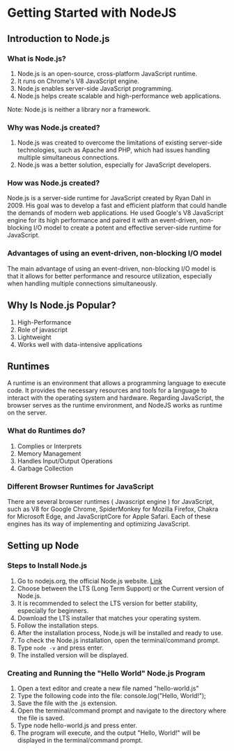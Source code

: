 # Getting Started with NodeJS
## Introduction to Node.js
### What is Node.js?
1. Node.js is an open-source, cross-platform JavaScript runtime.
2. It runs on Chrome's V8 JavaScript engine.
3. Node.js enables server-side JavaScript programming.
4. Node.js helps create scalable and high-performance web applications.

Note: Node.js is neither a library nor a framework.

### Why was Node.js created?
1. Node.js was created to overcome the limitations of existing server-side
technologies, such as Apache and PHP, which had issues handling
multiple simultaneous connections.
2. Node.js was a better solution, especially for JavaScript developers.

### How was Node.js created?
Node.js is a server-side runtime for JavaScript created by Ryan Dahl in 2009. His
goal was to develop a fast and efficient platform that could handle the demands of
modern web applications. He used Google's V8 JavaScript engine for its high
performance and paired it with an event-driven, non-blocking I/O model to create a
potent and effective server-side runtime for JavaScript.

### Advantages of using an event-driven, non-blocking I/O model
The main advantage of using an event-driven, non-blocking I/O model is that it
allows for better performance and resource utilization, especially when handling
multiple connections simultaneously.

## Why Is Node.js Popular?
1. High-Performance
2. Role of javascript
3. Lightweight
4. Works well with data-intensive applications

## Runtimes
A runtime is an environment that allows a programming language to execute code. It
provides the necessary resources and tools for a language to interact with the
operating system and hardware. Regarding JavaScript, the browser serves as the
runtime environment, and NodeJS works as runtime on the server.

### What do Runtimes do?
1. Complies or Interprets
2. Memory Management
3. Handles Input/Output Operations
4. Garbage Collection

### Different Browser Runtimes for JavaScript
There are several browser runtimes ( Javascript engine ) for JavaScript, such as V8
for Google Chrome, SpiderMonkey for Mozilla Firefox, Chakra for Microsoft Edge,
and JavaScriptCore for Apple Safari. Each of these engines has its way of
implementing and optimizing JavaScript.

## Setting up Node
### Steps to Install Node.js
1. Go to nodejs.org, the official Node.js website. [Link](https://nodejs.org/en)
2. Choose between the LTS (Long Term Support) or the Current version of
Node.js.
3. It is recommended to select the LTS version for better stability, especially for
beginners.
4. Download the LTS installer that matches your operating system.
5. Follow the installation steps.
6. After the installation process, Node.js will be installed and ready to use.
7. To check the Node.js installation, open the terminal/command prompt.
8. Type `node -v` and press enter.
9. The installed version will be displayed.

### Creating and Running the "Hello World" Node.js Program
1. Open a text editor and create a new file named "hello-world.js"
2. Type the following code into the file:
console.log("Hello, World!");
3. Save the file with the .js extension.
4. Open the terminal/command prompt and navigate to the directory where the
file is saved.
5. Type node hello-world.js and press enter.
6. The program will execute, and the output "Hello, World!" will be displayed in
the terminal/command prompt.
